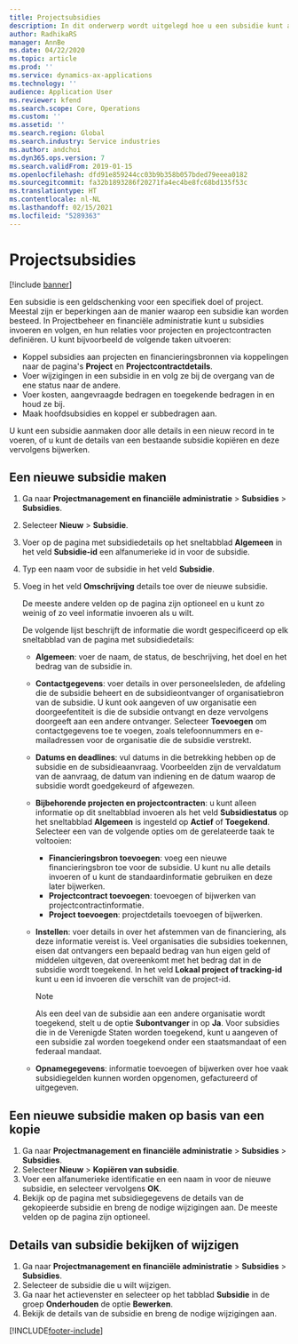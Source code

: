 ```yaml
---
title: Projectsubsidies
description: In dit onderwerp wordt uitgelegd hoe u een subsidie kunt aanmaken of wijzigen.
author: RadhikaRS
manager: AnnBe
ms.date: 04/22/2020
ms.topic: article
ms.prod: ''
ms.service: dynamics-ax-applications
ms.technology: ''
audience: Application User
ms.reviewer: kfend
ms.search.scope: Core, Operations
ms.custom: ''
ms.assetid: ''
ms.search.region: Global
ms.search.industry: Service industries
ms.author: andchoi
ms.dyn365.ops.version: 7
ms.search.validFrom: 2019-01-15
ms.openlocfilehash: dfd91e859244cc03b9b358b057bded79eeea0182
ms.sourcegitcommit: fa32b1893286f20271fa4ec4be8fc68bd135f53c
ms.translationtype: HT
ms.contentlocale: nl-NL
ms.lasthandoff: 02/15/2021
ms.locfileid: "5289363"
---
```

# <a name="project-grants"></a>Projectsubsidies

[!include [banner](../includes/banner.md)]

Een subsidie is een geldschenking voor een specifiek doel of project. Meestal zijn er beperkingen aan de manier waarop een subsidie kan worden besteed. In Projectbeheer en financiële administratie kunt u subsidies invoeren en volgen, en hun relaties voor projecten en projectcontracten definiëren. U kunt bijvoorbeeld de volgende taken uitvoeren:

- Koppel subsidies aan projecten en financieringsbronnen via koppelingen naar de pagina's **Project** en **Projectcontractdetails**.
- Voer wijzigingen in een subsidie in en volg ze bij de overgang van de ene status naar de andere.
- Voer kosten, aangevraagde bedragen en toegekende bedragen in en houd ze bij.
- Maak hoofdsubsidies en koppel er subbedragen aan.

U kunt een subsidie aanmaken door alle details in een nieuw record in te voeren, of u kunt de details van een bestaande subsidie kopiëren en deze vervolgens bijwerken.

## <a name="create-a-new-grant"></a>Een nieuwe subsidie maken

1. Ga naar **Projectmanagement en financiële administratie** \> **Subsidies** \> **Subsidies**.
2. Selecteer **Nieuw** \> **Subsidie**.
3. Voer op de pagina met subsidiedetails op het sneltabblad **Algemeen** in het veld **Subsidie-id** een alfanumerieke id in voor de subsidie.
4. Typ een naam voor de subsidie in het veld **Subsidie**.
5. Voeg in het veld **Omschrijving** details toe over de nieuwe subsidie.

    De meeste andere velden op de pagina zijn optioneel en u kunt zo weinig of zo veel informatie invoeren als u wilt.

    De volgende lijst beschrijft de informatie die wordt gespecificeerd op elk sneltabblad van de pagina met subsidiedetails:

    - **Algemeen**: voer de naam, de status, de beschrijving, het doel en het bedrag van de subsidie in.
    - **Contactgegevens**: voer details in over personeelsleden, de afdeling die de subsidie beheert en de subsidieontvanger of organisatiebron van de subsidie. U kunt ook aangeven of uw organisatie een doorgeefentiteit is die de subsidie ontvangt en deze vervolgens doorgeeft aan een andere ontvanger. Selecteer **Toevoegen** om contactgegevens toe te voegen, zoals telefoonnummers en e-mailadressen voor de organisatie die de subsidie verstrekt.
    - **Datums en deadlines**: vul datums in die betrekking hebben op de subsidie en de subsidieaanvraag. Voorbeelden zijn de vervaldatum van de aanvraag, de datum van indiening en de datum waarop de subsidie wordt goedgekeurd of afgewezen.
    - **Bijbehorende projecten en projectcontracten**: u kunt alleen informatie op dit sneltabblad invoeren als het veld **Subsidiestatus** op het sneltabblad **Algemeen** is ingesteld op **Actief** of **Toegekend**. Selecteer een van de volgende opties om de gerelateerde taak te voltooien:

        - **Financieringsbron toevoegen**: voeg een nieuwe financieringsbron toe voor de subsidie. U kunt nu alle details invoeren of u kunt de standaardinformatie gebruiken en deze later bijwerken.
        - **Projectcontract toevoegen**: toevoegen of bijwerken van projectcontractinformatie.
        - **Project toevoegen**: projectdetails toevoegen of bijwerken.

    - **Instellen**: voer details in over het afstemmen van de financiering, als deze informatie vereist is. Veel organisaties die subsidies toekennen, eisen dat ontvangers een bepaald bedrag van hun eigen geld of middelen uitgeven, dat overeenkomt met het bedrag dat in de subsidie wordt toegekend. In het veld **Lokaal project of tracking-id** kunt u een id invoeren die verschilt van de project-id.

        > [!NOTE]
        > Als een deel van de subsidie aan een andere organisatie wordt toegekend, stelt u de optie **Subontvanger** in op **Ja**. Voor subsidies die in de Verenigde Staten worden toegekend, kunt u aangeven of een subsidie zal worden toegekend onder een staatsmandaat of een federaal mandaat.

    - **Opnamegegevens**: informatie toevoegen of bijwerken over hoe vaak subsidiegelden kunnen worden opgenomen, gefactureerd of uitgegeven.

## <a name="create-a-new-grant-from-a-copy"></a>Een nieuwe subsidie maken op basis van een kopie

1. Ga naar **Projectmanagement en financiële administratie** \> **Subsidies** \> **Subsidies**.
2. Selecteer **Nieuw** \> **Kopiëren van subsidie**.
3. Voer een alfanumerieke identificatie en een naam in voor de nieuwe subsidie, en selecteer vervolgens **OK**.
4. Bekijk op de pagina met subsidiegegevens de details van de gekopieerde subsidie en breng de nodige wijzigingen aan. De meeste velden op de pagina zijn optioneel.

## <a name="view-or-modify-grant-details"></a>Details van subsidie bekijken of wijzigen

1. Ga naar **Projectmanagement en financiële administratie** \> **Subsidies** \> **Subsidies**.
2. Selecteer de subsidie die u wilt wijzigen.
3. Ga naar het actievenster en selecteer op het tabblad **Subsidie** in de groep **Onderhouden** de optie **Bewerken**.
4. Bekijk de details van de subsidie en breng de nodige wijzigingen aan.


[!INCLUDE[footer-include](../includes/footer-banner.md)]